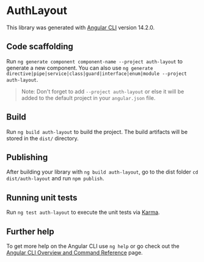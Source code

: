 # AuthLayout

This library was generated with [Angular CLI](https://github.com/angular/angular-cli) version 14.2.0.

## Code scaffolding

Run `ng generate component component-name --project auth-layout` to generate a new component. You can also use `ng generate directive|pipe|service|class|guard|interface|enum|module --project auth-layout`.
> Note: Don't forget to add `--project auth-layout` or else it will be added to the default project in your `angular.json` file. 

## Build

Run `ng build auth-layout` to build the project. The build artifacts will be stored in the `dist/` directory.

## Publishing

After building your library with `ng build auth-layout`, go to the dist folder `cd dist/auth-layout` and run `npm publish`.

## Running unit tests

Run `ng test auth-layout` to execute the unit tests via [Karma](https://karma-runner.github.io).

## Further help

To get more help on the Angular CLI use `ng help` or go check out the [Angular CLI Overview and Command Reference](https://angular.io/cli) page.
